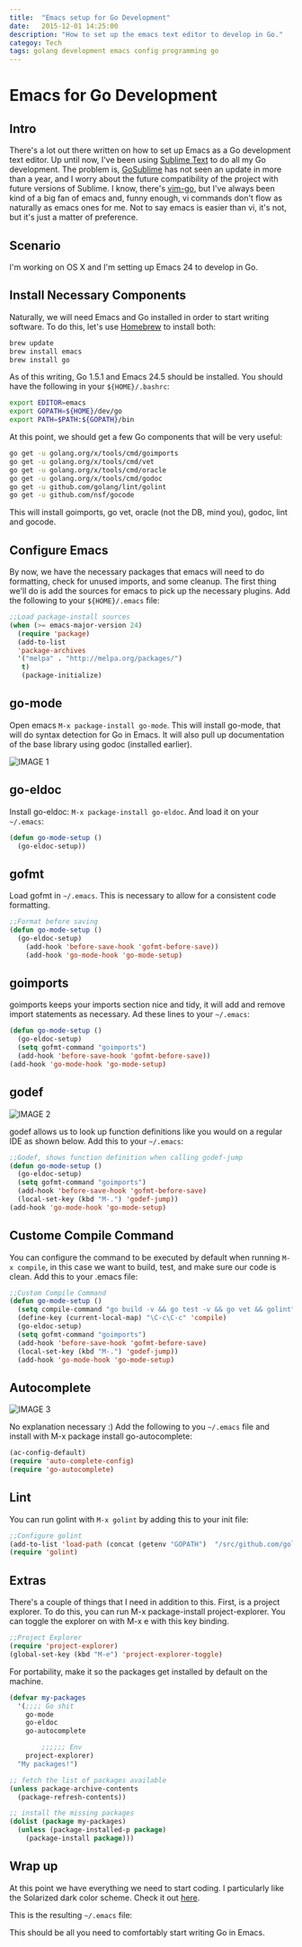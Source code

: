 ```yaml
---
title:  "Emacs setup for Go Development"
date:   2015-12-01 14:25:00
description: "How to set up the emacs text editor to develop in Go."
categoy: Tech
tags: golang development emacs config programming go
---
```


Emacs for Go Development
=

Intro
-

There's a lot out there written on how to set up Emacs as a Go development text editor. Up until now, I've been using [Sublime Text](http://www.sublimetext.com/) to do all my Go development. The problem is, [GoSublime](https://github.com/DisposaBoy/GoSublime) has not seen an update in more than a year, and I worry about the future compatibility of the project with future versions of Sublime. I know, there's [vim-go](https://github.com/fatih/vim-go), but I've always been kind of a big fan of emacs and, funny enough, vi commands don't flow as naturally as emacs ones for me. Not to say emacs is easier than vi, it's not, but it's just a matter of preference.

Scenario
-

I'm working on OS X and I'm setting up Emacs 24 to develop in Go.

Install Necessary Components
-
Naturally, we will need Emacs and Go installed in order to start writing software. To do this, let's use [Homebrew](http://brew.sh/) to install both:

```bash
brew update
brew install emacs
brew install go
```

As of this writing, Go 1.5.1 and Emacs 24.5 should be installed.
You should have the following in your `${HOME}/.bashrc`:

```bash
export EDITOR=emacs
export GOPATH=${HOME}/dev/go
export PATH=$PATH:${GOPATH}/bin
```

At this point, we should get a few Go components that will be very useful:

```bash
go get -u golang.org/x/tools/cmd/goimports
go get -u golang.org/x/tools/cmd/vet
go get -u golang.org/x/tools/cmd/oracle
go get -u golang.org/x/tools/cmd/godoc
go get -u github.com/golang/lint/golint
go get -u github.com/nsf/gocode
```

This will install goimports, go vet, oracle (not the DB, mind you), godoc, lint and gocode.

Configure Emacs
--
By now, we have the necessary packages that emacs will need to do formatting, check for unused imports, and some cleanup. The first thing we'll do is add the sources for emacs to pick up the necessary plugins. Add the following to your `${HOME}/.emacs` file:

```lisp
;;Load package-install sources
(when (>= emacs-major-version 24)
  (require 'package)
  (add-to-list
  'package-archives
  '("melpa" . "http://melpa.org/packages/")
   t)
   (package-initialize)
```

go-mode
---
Open emacs `M-x package-install go-mode`. This will install go-mode, that will do syntax detection for Go in Emacs. It will also pull up documentation of the base library using godoc (installed earlier).

![IMAGE 1](https://raw.githubusercontent.com/iarenzana/iarenzana.github.io/master/assets/images/2015/12/syntax.png)

go-eldoc
---
Install go-eldoc: `M-x package-install go-eldoc`. And load it on your `~/.emacs`:

```lisp
(defun go-mode-setup ()
  (go-eldoc-setup))
```

gofmt
---
Load gofmt in `~/.emacs`. This is necessary to allow for a consistent code formatting.

```lisp
;;Format before saving
(defun go-mode-setup ()
  (go-eldoc-setup)
    (add-hook 'before-save-hook 'gofmt-before-save))
    (add-hook 'go-mode-hook 'go-mode-setup)
```

goimports
---
goimports keeps your imports section nice and tidy, it will add and remove import statements as necessary. Ad these lines to your `~/.emacs`:

```lisp
(defun go-mode-setup ()
  (go-eldoc-setup)
  (setq gofmt-command "goimports")
  (add-hook 'before-save-hook 'gofmt-before-save))
(add-hook 'go-mode-hook 'go-mode-setup)
```

godef
---

![IMAGE 2](https://raw.githubusercontent.com/iarenzana/iarenzana.github.io/master/assets/images/2015/12/godef.png)

godef allows us to look up function definitions like you would on a regular IDE as shown below. Add this to your `~/.emacs`:

```lisp
;;Godef, shows function definition when calling godef-jump
(defun go-mode-setup ()
  (go-eldoc-setup)
  (setq gofmt-command "goimports")
  (add-hook 'before-save-hook 'gofmt-before-save)
  (local-set-key (kbd "M-.") 'godef-jump))
(add-hook 'go-mode-hook 'go-mode-setup)
```

Custome Compile Command
---
You can configure the command to be executed by default when running `M-x compile`, in this case we want to build, test, and make sure our code is clean. Add this to your .emacs file:

```lisp
;;Custom Compile Command
(defun go-mode-setup ()
  (setq compile-command "go build -v && go test -v && go vet && golint")
  (define-key (current-local-map) "\C-c\C-c" 'compile)
  (go-eldoc-setup)
  (setq gofmt-command "goimports")
  (add-hook 'before-save-hook 'gofmt-before-save)
  (local-set-key (kbd "M-.") 'godef-jump))
  (add-hook 'go-mode-hook 'go-mode-setup)
```

Autocomplete
---

![IMAGE 3](https://raw.githubusercontent.com/iarenzana/iarenzana.github.io/master/assets/images/2015/12/autocomplete.png)

No explanation necessary :) Add the following to you `~/.emacs` file and install with M-x package install go-autocomplete:

```lisp
(ac-config-default)
(require 'auto-complete-config)
(require 'go-autocomplete)
```

Lint
---
You can run golint with `M-x golint` by adding this to your init file:

```lisp
;;Configure golint
(add-to-list 'load-path (concat (getenv "GOPATH")  "/src/github.com/golang/lint/misc/emacs"))
(require 'golint)
```

Extras
---
There's a couple of things that I need in addition to this. First, is a project explorer. To do this, you can run M-x package-install project-explorer. You can toggle the explorer on with M-x e with this key binding.

```lisp
;;Project Explorer
(require 'project-explorer)
(global-set-key (kbd "M-e") 'project-explorer-toggle)
```

For portability, make it so the packages get installed by default on the machine.

```lisp
(defvar my-packages
  '(;;;; Go shit
    go-mode
    go-eldoc
    go-autocomplete

        ;;;;;; Env
    project-explorer)
  "My packages!")

;; fetch the list of packages available
(unless package-archive-contents
  (package-refresh-contents))

;; install the missing packages
(dolist (package my-packages)
  (unless (package-installed-p package)
    (package-install package)))
```

Wrap up
-
At this point we have everything we need to start coding. I particularly like the Solarized dark color scheme. Check it out [here](http://ethanschoonover.com/solarized).

This is the resulting `~/.emacs` file:

<script src="https://gist.github.com/iarenzana/369132f40524b7dc0927.js"></script>

This should be all you need to comfortably start writing Go in Emacs.
